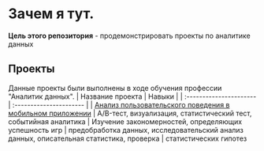# Зачем я тут.
**Цель этого репозитория** - продемонстрировать проекты по аналитике данных
## Проекты
Данные проекты были выполнены в ходе обучения профессии "Аналитик данных".
| Название проекта | Навыки | 
| :---------------------- | :---------------------- |
| [Анализ пользовательского поведения в мобильном приложении](https://github.com/Lons35/Projects_AVV/tree/main/%D0%90%D0%BD%D0%B0%D0%BB%D0%B8%D0%B7%20%D0%BF%D0%BE%D0%BB%D1%8C%D0%B7%D0%BE%D0%B2%D0%B0%D1%82%D0%B5%D0%BB%D1%8C%D1%81%D0%BA%D0%BE%D0%B3%D0%BE%20%D0%BF%D0%BE%D0%B2%D0%B5%D0%B4%D0%B5%D0%BD%D0%B8%D1%8F%20%D0%B2%20%D0%BC%D0%BE%D0%B1%D0%B8%D0%BB%D1%8C%D0%BD%D0%BE%D0%BC%20%D0%BF%D1%80%D0%B8%D0%BB%D0%BE%D0%B6%D0%B5%D0%BD%D0%B8%D0%B8) | A/B-тест, визуализация, статистический тест, событийная аналитика | Изучение закономерностей, определяющих успешность игр | предобработка данных, исследовательский анализ данных, описательная статистика, проверка | статистических гипотез
